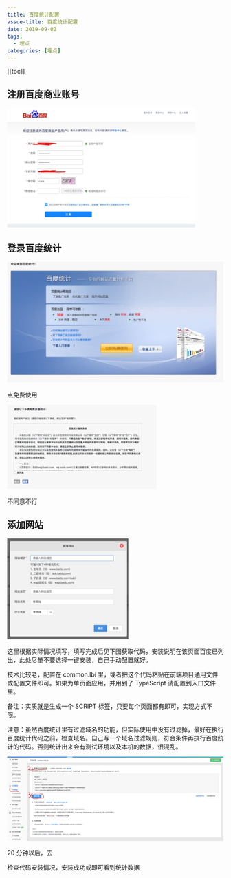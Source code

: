 ```yaml
---
title: 百度统计配置
vssue-title: 百度统计配置
date: 2019-09-02
tags:
  - 埋点
categories: [埋点]
---
```


[[toc]]

## 注册百度商业账号

[链接]: https://u.baidu.com/ucweb/?module=Reguser&controller=reg&action=index&appid=12&nexturl=https%3A%2F%2Ftongji.baidu.com%2Fweb%2Fwelcome%2Flogin%3FloginDialog%3D1#/register

![img](./illustrations/wps1.jpg)

## 登录百度统计

[链接]: https://tongji.baidu.com/web/welcome/login?loginDialog=1&ts=1564024316&tk=f35a97c59bd941j2ggbec3M0caea1bd161e5j=5gNj47N666434b2b62

![img](./illustrations/wps2.jpg)

点免费使用

![img](./illustrations/wps3.jpg)

不同意不行

## 添加网站

![img](./illustrations/wps4.jpg)

这里根据实际情况填写，填写完成后见下图获取代码，安装说明在该页面百度已列出，此处尽量不要选择一键安装，自己手动配置就好。

技术比较老，配置在 common.lbi 里，或者把这个代码粘贴在前端项目通用文件或配置文件即可。如果为单页面应用，并用到了 TypeScript 请配置到入口文件里。

备注：实质就是生成一个 SCRIPT 标签，只要每个页面都有即可，实现方式不限。

注意：虽然百度统计里有过滤域名的功能，但实际使用中没有过滤掉，最好在执行百度统计代码之前，检查域名。自己写一个域名过滤规则，符合条件再执行百度统计的代码。否则统计出来会有测试环境以及本机的数据，很混乱。

![img](./illustrations/wps5.jpg)

20 分钟以后，去

[百度统计]: https://tongji.baidu.com/sc-web/28568968/home/js/check?siteId=13722560

检查代码安装情况，安装成功或即可看到统计数据

